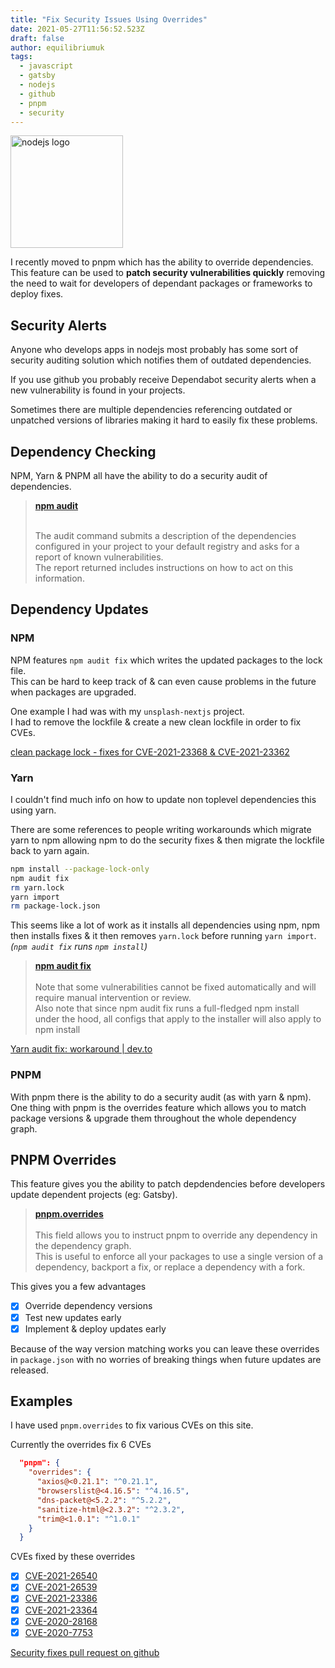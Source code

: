 ```yaml
---
title: "Fix Security Issues Using Overrides"
date: 2021-05-27T11:56:52.523Z
draft: false
author: equilibriumuk
tags:
  - javascript
  - gatsby
  - nodejs
  - github
  - pnpm
  - security
---
```


<p class="text-center"><img src="/media/logos/nodejs.svg" alt="nodejs logo" width="180px" class="inline"></p>

I recently moved to pnpm which has the ability to override dependencies.<br />
This feature can be used to **patch security vulnerabilities quickly** removing the need to wait for developers of dependant packages or frameworks to deploy fixes.

## Security Alerts

Anyone who develops apps in nodejs most probably has some sort of security auditing solution which notifies them of outdated dependencies.

If you use github you probably receive Dependabot security alerts when a new vulnerability is found in your projects.

Sometimes there are multiple dependencies referencing outdated or unpatched versions of libraries making it hard to easily fix these problems.

## Dependency Checking

NPM, Yarn & PNPM all have the ability to do a security audit of dependencies.

<blockquote><strong><i class="fa fa-link"></i>  <a href="https://docs.npmjs.com/cli/v6/commands/npm-audit" target="_blank" rel="noopener noreferrer">npm audit</a></strong><br /><br />

The audit command submits a description of the dependencies configured in your project to your default registry and asks for a report of known vulnerabilities.<br />
The report returned includes instructions on how to act on this information.</blockquote>

## Dependency Updates

### NPM

NPM features `npm audit fix` which writes the updated packages to the lock file.<br/>
This can be hard to keep track of & can even cause problems in the future when packages are upgraded.

One example I had was with my `unsplash-nextjs` project.<br />
I had to remove the lockfile & create a new clean lockfile in order to fix CVEs.

<p><i class="fa fa-code-fork git-fork"></i> <a href="https://github.com/equk/unsplash-nextjs/commit/2dcb36d9e04dda0d17b10c1e1d4cfbfc7b7fc9aa" target="_blank" rel="noopener noreferrer">clean package lock - fixes for CVE-2021-23368 & CVE-2021-23362</a>
</p>

### Yarn

I couldn't find much info on how to update non toplevel dependencies this using yarn.

There are some references to people writing workarounds which migrate yarn to npm allowing npm to do the security fixes & then migrate the lockfile back to yarn again.

```sh
npm install --package-lock-only
npm audit fix
rm yarn.lock
yarn import
rm package-lock.json
```

This seems like a lot of work as it installs all dependencies using npm, npm then installs fixes & it then removes `yarn.lock` before running `yarn import`.<br />
*(`npm audit fix` runs `npm install`)*

<blockquote><strong><i class="fa fa-link"></i>  <a href="https://docs.npmjs.com/cli/v6/commands/npm-audit#description" target="_blank" rel="noopener noreferrer">npm audit fix</a></strong><br /><br />
Note that some vulnerabilities cannot be fixed automatically and will require manual intervention or review.<br />
Also note that since npm audit fix runs a full-fledged npm install under the hood, all configs that apply to the installer will also apply to npm install</blockquote>

<i class="fa fa-link"></i> <a href="https://dev.to/antongolub/yarn-audit-fix-workaround-i2a" target="_blank" rel="noopener noreferrer">Yarn audit fix: workaround | dev.to</a>

### PNPM

With pnpm there is the ability to do a security audit (as with yarn & npm).<br />
One thing with pnpm is the overrides feature which allows you to match package versions & upgrade them throughout the whole dependency graph.

## PNPM Overrides

This feature gives you the ability to patch depdendencies before developers update dependent projects (eg: Gatsby).

<blockquote><strong><i class="fa fa-link"></i> <a href="https://pnpm.io/package_json#pnpmoverrides" target="_blank" rel="noopener noreferrer">pnpm.overrides</a></strong><br /><br />
This field allows you to instruct pnpm to override any dependency in the dependency graph.<br />
This is useful to enforce all your packages to use a single version of a dependency, backport a fix, or replace a dependency with a fork.</blockquote>

This gives you a few advantages

- [x] Override dependency versions
- [x] Test new updates early
- [x] Implement & deploy updates early

Because of the way version matching works you can leave these overrides in `package.json` with no worries of breaking things when future updates are released.

## Examples

I have used `pnpm.overrides` to fix various CVEs on this site.

Currently the overrides fix 6 CVEs

```json
  "pnpm": {
    "overrides": {
      "axios@<0.21.1": "^0.21.1",
      "browserslist@<4.16.5": "^4.16.5",
      "dns-packet@<5.2.2": "^5.2.2",
      "sanitize-html@<2.3.2": "^2.3.2",
      "trim@<1.0.1": "^1.0.1"
    }
  }
```

CVEs fixed by these overrides

- [x] <a title="CVE-2021-26540" target="_blank" rel="noopener noreferrer" href="https://github.com/advisories/GHSA-mjxr-4v3x-q3m4">CVE-2021-26540</a>
- [x] <a title="CVE-2021-26539" target="_blank" rel="noopener noreferrer" href="https://github.com/advisories/GHSA-rjqq-98f6-6j3r">CVE-2021-26539</a>
- [x] <a title="CVE-2021-23386" target="_blank" rel="noopener noreferrer" href="https://github.com/advisories/GHSA-3wcq-x3mq-6r9p">CVE-2021-23386</a>
- [x] <a title="CVE-2021-23364" target="_blank" rel="noopener noreferrer" href="https://github.com/advisories/GHSA-w8qv-6jwh-64r5">CVE-2021-23364</a>
- [x] <a title="CVE-2020-28168" target="_blank" rel="noopener noreferrer" href="https://github.com/advisories/GHSA-4w2v-q235-vp99">CVE-2020-28168</a>
- [x] <a title="CVE-2020-7753" target="_blank" rel="noopener noreferrer" href="https://github.com/advisories/GHSA-w5p7-h5w8-2hfq">CVE-2020-7753</a>

<i class="fa fa-code-fork git-fork"></i> <a href="https://github.com/equk/equk-gatsby/pull/7" target="_blank" rel="noopener noreferrer">Security fixes pull request on github</a>